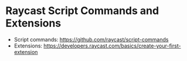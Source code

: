 # Raycast Script Commands and Extensions

- Script commands: https://github.com/raycast/script-commands
- Extensions: https://developers.raycast.com/basics/create-your-first-extension

